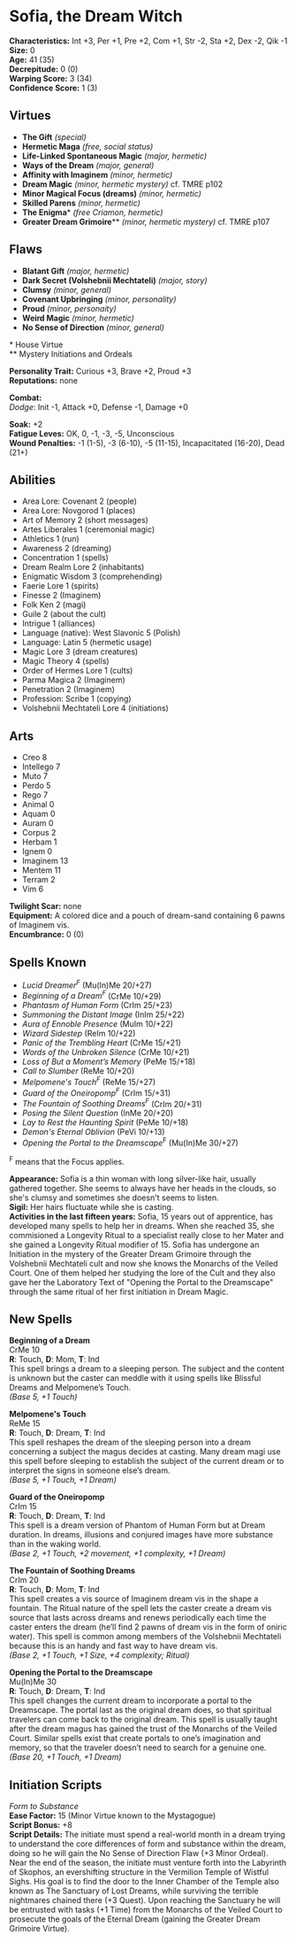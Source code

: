 # Sofia, the Dream Witch

**Characteristics:** Int +3, Per +1, Pre +2, Com +1, Str -2, Sta +2, Dex -2, Qik -1  
**Size:** 0  
**Age:** 41 (35)  
**Decrepitude:** 0 (0)  
**Warping Score:** 3 (34)  
**Confidence Score:** 1 (3)

## Virtues

- **The Gift** _(special)_
- **Hermetic Maga** _(free, social status)_
- **Life-Linked Spontaneous Magic** _(major, hermetic)_
- **Ways of the Dream** _(major, general)_
- **Affinity with Imaginem** _(minor, hermetic)_
- **Dream Magic** _(minor, hermetic mystery)_ cf. TMRE p102
- **Minor Magical Focus (dreams)** _(minor, hermetic)_
- **Skilled Parens** _(minor, hermetic)_
- **The Enigma**\* _(free Criamon, hermetic)_
- **Greater Dream Grimoire**\*\* _(minor, hermetic mystery)_ cf. TMRE p107

## Flaws

- **Blatant Gift** _(major, hermetic)_
- **Dark Secret (Volshebnii Mechtateli)** _(major, story)_
- **Clumsy** _(minor, general)_
- **Covenant Upbringing** _(minor, personality)_
- **Proud** _(minor, personaity)_
- **Weird Magic** _(minor, hermetic)_
- **No Sense of Direction** _(minor, general)_

\* House Virtue  
** Mystery Initiations and Ordeals

**Personality Trait:** Curious +3, Brave +2, Proud +3  
**Reputations:** none

**Combat:**  
*Dodge*: Init -1, Attack +0, Defense -1, Damage +0                                                                                                    

**Soak:** +2  
**Fatigue Leves:** OK, 0, -1, -3, -5, Unconscious  
**Wound Penalties:** -1 (1-5), -3 (6-10), -5 (11-15), Incapacitated (16-20), Dead (21+)

## Abilities

+ Area Lore: Covenant 2 (people)
+ Area Lore: Novgorod 1 (places)
+ Art of Memory 2 (short messages)
+ Artes Liberales 1 (ceremonial magic)
+ Athletics 1 (run)
+ Awareness 2 (dreaming)
+ Concentration 1 (spells)
+ Dream Realm Lore 2 (inhabitants)
+ Enigmatic Wisdom 3 (comprehending)
+ Faerie Lore 1 (spirits)
+ Finesse 2 (Imaginem)
+ Folk Ken 2 (magi)
+ Guile 2 (about the cult)
+ Intrigue 1 (alliances)
+ Language (native): West Slavonic 5 (Polish)
+ Language: Latin 5 (hermetic usage)
+ Magic Lore 3 (dream creatures)
+ Magic Theory 4 (spells)
+ Order of Hermes Lore 1 (cults)
+ Parma Magica 2 (Imaginem)
+ Penetration 2 (Imaginem)
+ Profession: Scribe 1 (copying)
+ Volshebnii Mechtateli Lore 4 (initiations)

## Arts

+ Creo 8
+ Intellego 7
+ Muto 7
+ Perdo 5
+ Rego 7
+ Animal 0
+ Aquam 0
+ Auram 0
+ Corpus 2
+ Herbam 1
+ Ignem 0
+ Imaginem 13
+ Mentem 11
+ Terram 2
+ Vim 6

**Twilight Scar:** none  
**Equipment:** A colored dice and a pouch of dream-sand containing 6 pawns of Imaginem vis.  
**Encumbrance:** 0 (0)

## Spells Known

+ *Lucid Dreamer<sup>F</sup>* (Mu(In)Me 20/+27)
+ *Beginning of a Dream<sup>F</sup>* (CrMe 10/+29)
+ *Phantasm of Human Form* (CrIm 25/+23)
+ *Summoning the Distant Image* (InIm 25/+22)
+ *Aura of Ennoble Presence* (MuIm 10/+22)
+ *Wizard Sidestep* (ReIm 10/+22)
+ *Panic of the Trembling Heart* (CrMe 15/+21)
+ *Words of the Unbroken Silence* (CrMe 10/+21)
+ *Loss of But a Moment’s Memory* (PeMe 15/+18)
+ *Call to Slumber* (ReMe 10/+20)
+ *Melpomene's Touch<sup>F</sup>* (ReMe 15/+27)
+ *Guard of the Oneiropomp<sup>F</sup>* (CrIm 15/+31)
+ *The Fountain of Soothing Dreams<sup>F</sup>* (CrIm 20/+31)
+ *Posing the Silent Question* (InMe 20/+20)
+ *Lay to Rest the Haunting Spirit* (PeMe 10/+18)
+ *Demon's Eternal Oblivion* (PeVi 10/+13)
+ *Opening the Portal to the Dreamscape*<sup>F</sup> (Mu(In)Me 30/+27)

<sup>F</sup> means that the Focus applies.

**Appearance:** Sofia is a thin woman with long silver-like hair, usually gathered together. She seems to always have her heads in the clouds, so she's clumsy and sometimes she doesn't seems to listen.   
**Sigil:** Her hairs fluctuate while she is casting.  
**Activities in the last fifteen years:** Sofia, 15 years out of apprentice, has developed many spells to help her in dreams. When she reached 35, she commisioned a Longevity Ritual to a specialist really close to her Mater and she gained a Longevity Ritual modifier of 15. Sofia has undergone an Initiation in the mystery of the Greater Dream Grimoire through the Volshebnii Mechtateli cult and now she knows the Monarchs of the Veiled Court. One of them helped her studying the lore of the Cult and they also gave her the Laboratory Text of "Opening the Portal to the Dreamscape" through the same ritual of her first initiation in Dream Magic.

## New Spells

**Beginning of a Dream**  
CrMe 10  
**R**: Touch, **D**: Mom, **T**: Ind  
This spell brings a dream to a sleeping person. The
subject and the content is unknown but the caster can
meddle with it using spells like Blissful Dreams and
Melpomene’s Touch.  
*(Base 5, +1 Touch)*

**Melpomene's Touch**  
ReMe 15  
**R**: Touch, **D**: Dream, **T**: Ind  
This spell reshapes the dream of the sleeping person into a dream concerning a subject the magus decides at casting. Many dream magi use this spell before sleeping to establish the subject of the current dream or to interpret the signs in someone else’s dream.  
*(Base 5, +1 Touch, +1 Dream)*

**Guard of the Oneiropomp**  
CrIm 15  
**R**: Touch, **D**: Dream, **T**: Ind  
This spell is a dream version of Phantom of Human Form but at Dream duration. In dreams, illusions and conjured images have more substance than in the waking world.  
*(Base 2, +1 Touch,  +2 movement, +1 complexity, +1 Dream)*

**The Fountain of Soothing Dreams**  
CrIm 20  
**R**: Touch, **D**: Mom, **T**: Ind  
This spell creates a vis source of Imaginem dream vis in the shape a fountain. The Ritual nature of the spell lets the caster create a dream vis source that lasts across dreams and renews periodically each time the caster enters the dream (he’ll find 2 pawns of dream vis in the form of oniric water). This spell is common among members of the Volshebnii Mechtateli because this is an handy and fast way to have dream vis.  
*(Base 2, +1 Touch, +1 Size, +4 complexity; Ritual)*

**Opening the Portal to the Dreamscape**  
Mu(In)Me 30  
**R**: Touch, **D**: Dream, **T**: Ind  
This spell changes the current dream to incorporate a portal to the Dreamscape. The portal last as the original dream does, so that spiritual travelers can come back to the original dream.
This spell is usually taught after the dream magus has gained the trust of the Monarchs of the Veiled Court.
Similar spells exist that create portals to one’s imagination and memory, so that the traveler doesn’t need to search for a genuine one.  
*(Base 20, +1 Touch, +1 Dream)*

## Initiation Scripts

*Form to Substance*  
**Ease Factor:** 15 (Minor Virtue known
to the Mystagogue)  
**Script Bonus:** +8  
**Script Details:** The initiate must spend a real-world month in a dream trying to understand the core differences of form and substance within the dream, doing so he will gain the No Sense of Direction Flaw (+3 Minor Ordeal). Near the end of the season, the initiate must venture forth into the Labyrinth of Skophos, an evershifting structure in the Vermilion Temple of Wistful Sighs. His goal is to find the door to the Inner Chamber of the Temple also known as The Sanctuary of Lost Dreams, while surviving the terrible nightmares chained there (+3 Quest).
Upon reaching the Sanctuary he will be entrusted with tasks (+1 Time) from the Monarchs of the Veiled Court to prosecute the goals of the Eternal Dream (gaining the Greater Dream Grimoire Virtue).
